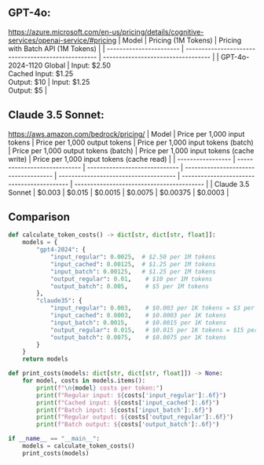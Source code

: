 ## GPT-4o:

https://azure.microsoft.com/en-us/pricing/details/cognitive-services/openai-service/#pricing
| Model | Pricing (1M Tokens) | Pricing with Batch API (1M Tokens) |
| ----------------------- | -------------------------------------------------- | ---------------------------------- |
| GPT-4o-2024-1120 Global | Input: $2.50<br>Cached Input: $1.25<br>Output: $10 | Input: $1.25<br>Output: $5 |

## Claude 3.5 Sonnet:

https://aws.amazon.com/bedrock/pricing/
| Model | Price per 1,000 input tokens | Price per 1,000 output tokens | Price per 1,000 input tokens (batch) | Price per 1,000 output tokens (batch) | Price per 1,000 input tokens (cache write) | Price per 1,000 input tokens (cache read) |
| ----------------- | ---------------------------- | ----------------------------- | ------------------------------------ | ------------------------------------- | ------------------------------------------ | ----------------------------------------- |
| Claude 3.5 Sonnet | $0.003 | $0.015 | $0.0015 | $0.0075 | $0.00375 | $0.0003 |

## Comparison

```python
def calculate_token_costs() -> dict[str, dict[str, float]]:
    models = {
        "gpt4-2024": {
            "input_regular": 0.0025,  # $2.50 per 1M tokens
            "input_cached": 0.00125,  # $1.25 per 1M tokens
            "input_batch": 0.00125,   # $1.25 per 1M tokens
            "output_regular": 0.01,    # $10 per 1M tokens
            "output_batch": 0.005,     # $5 per 1M tokens
        },
        "claude35": {
            "input_regular": 0.003,    # $0.003 per 1K tokens = $3 per 1M
            "input_cached": 0.0003,    # $0.0003 per 1K tokens
            "input_batch": 0.0015,     # $0.0015 per 1K tokens
            "output_regular": 0.015,   # $0.015 per 1K tokens = $15 per 1M
            "output_batch": 0.0075,    # $0.0075 per 1K tokens
        }
    }
    return models

def print_costs(models: dict[str, dict[str, float]]) -> None:
    for model, costs in models.items():
        print(f"\n{model} costs per token:")
        print(f"Regular input: ${costs['input_regular']:.6f}")
        print(f"Cached input: ${costs['input_cached']:.6f}")
        print(f"Batch input: ${costs['input_batch']:.6f}")
        print(f"Regular output: ${costs['output_regular']:.6f}")
        print(f"Batch output: ${costs['output_batch']:.6f}")

if __name__ == "__main__":
    models = calculate_token_costs()
    print_costs(models)
```
